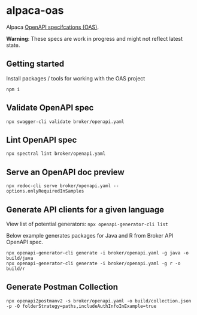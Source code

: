 # alpaca-oas

Alpaca [OpenAPI specifcations (OAS)](https://swagger.io/docs/specification/about/).

**Warning**: These specs are work in progress and might not reflect latest state.

## Getting started

Install packages / tools for working with the OAS project

```
npm i
```

## Validate OpenAPI spec

`npx swagger-cli validate broker/openapi.yaml`

## Lint OpenAPI spec

`npx spectral lint broker/openapi.yaml`

## Serve an OpenAPI doc preview

`npx redoc-cli serve broker/openapi.yaml --options.onlyRequiredInSamples`

## Generate API clients for a given language

View list of potential generators: `npx openapi-generator-cli list`

Below example generates packages for Java and R from Broker API OpenAPI spec.

```
npx openapi-generator-cli generate -i broker/openapi.yaml -g java -o build/java
npx openapi-generator-cli generate -i broker/openapi.yaml -g r -o build/r
```

## Generate Postman Collection

`npx openapi2postmanv2 -s broker/openapi.yaml -o build/collection.json -p -O folderStrategy=paths,includeAuthInfoInExample=true`
